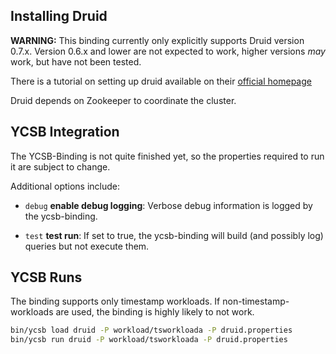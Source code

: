 <!--
Copyright (c) 2018 YCSB contributors. All rights reserved.

Licensed under the Apache License, Version 2.0 (the "License"); you
may not use this file except in compliance with the License. You
may obtain a copy of the License at

http://www.apache.org/licenses/LICENSE-2.0

Unless required by applicable law or agreed to in writing, software
distributed under the License is distributed on an "AS IS" BASIS,
WITHOUT WARRANTIES OR CONDITIONS OF ANY KIND, either express or
implied. See the License for the specific language governing
permissions and limitations under the License. See accompanying
LICENSE file.
-->
## Installing Druid

**WARNING:** This binding currently only explicitly supports Druid version 0.7.x.
Version 0.6.x and lower are not expected to work, higher versions *may* work, but have not been tested.

There is a tutorial on setting up druid available on their [official homepage][druid-tutorial]

Druid depends on Zookeeper to coordinate the cluster.

[druid-tutorial]: http://druid.io/docs/0.7.0/Tutorial%3A-A-First-Look-at-Druid.html

## YCSB Integration

The YCSB-Binding is not quite finished yet, so the properties required to run it are subject to change.

Additional options include:

- `debug` **enable debug logging**:
 Verbose debug information is logged by the ycsb-binding.

- `test` **test run**:
 If set to true, the ycsb-binding will build (and possibly log) queries but not execute them.

 ## YCSB Runs

The binding supports only timestamp workloads.
If non-timestamp-workloads are used, the binding is highly likely to not work.

```bash
bin/ycsb load druid -P workload/tsworkloada -P druid.properties
bin/ycsb run druid -P workload/tsworkloada -P druid.properties
```
